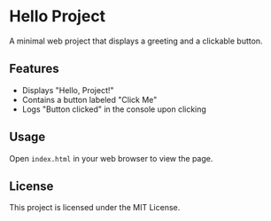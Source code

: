 # Hello Project

A minimal web project that displays a greeting and a clickable button.

## Features
- Displays "Hello, Project!"
- Contains a button labeled "Click Me"
- Logs "Button clicked" in the console upon clicking

## Usage
Open `index.html` in your web browser to view the page.

## License
This project is licensed under the MIT License.